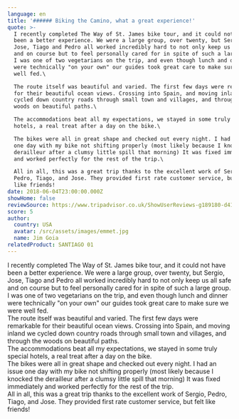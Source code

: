 ```yaml
---
language: en
title: '###### Biking the Camino, what a great experience!'
quote: >-
  I recently completed The Way of St. James bike tour, and it could not have
  been a better experience. We were a large group, over twenty, but Sergio,
  Jose, Tiago and Pedro all worked incredibly hard to not only keep us all safe
  and on course but to feel personally cared for in spite of such a large group.
  I was one of two vegetarians on the trip, and even though lunch and dinner
  were technically "on your own" our guides took great care to make sure we were
  well fed.\

  The route itself was beautiful and varied. The first few days were remarkable
  for their beautiful ocean views. Crossing into Spain, and moving inland we
  cycled down country roads through small town and villages, and through the
  woods on beautiful paths.\

  The accommodations beat all my expectations, we stayed in some truly special
  hotels, a real treat after a day on the bike.\

  The bikes were all in great shape and checked out every night. I had an issue
  one day with my bike not shifting properly (most likely because I knocked the
  derailleur after a clumsy little spill that morning) It was fixed immediately
  and worked perfectly for the rest of the trip.\

  All in all, this was a great trip thanks to the excellent work of Sergio,
  Pedro, Tiago, and Jose. They provided first rate customer service, but felt
  like friends!
date: 2018-06-04T23:00:00.000Z
showHome: false
reviewSource: https://www.tripadvisor.co.uk/ShowUserReviews-g189180-d4105907-r585303227-Top_Bike_tours_Portugal-Porto_Porto_District_Northern_Portugal.html
score: 5
author:
  country: USA
  avatar: /src/assets/images/emmet.jpg
  name: Jim Goia
relatedProduct: SANTIAGO 01
---
```


I recently completed The Way of St. James bike tour, and it could not have been
a better experience. We were a large group, over twenty, but Sergio, Jose, Tiago
and Pedro all worked incredibly hard to not only keep us all safe and on course
but to feel personally cared for in spite of such a large group. I was one of
two vegetarians on the trip, and even though lunch and dinner were technically
"on your own" our guides took great care to make sure we were well fed.\
The route itself was beautiful and varied. The first few days were remarkable
for their beautiful ocean views. Crossing into Spain, and moving inland we
cycled down country roads through small town and villages, and through the woods
on beautiful paths.\
The accommodations beat all my expectations, we stayed in some truly special
hotels, a real treat after a day on the bike.\
The bikes were all in great shape and checked out every night. I had an issue
one day with my bike not shifting properly (most likely because I knocked the
derailleur after a clumsy little spill that morning) It was fixed immediately
and worked perfectly for the rest of the trip.\
All in all, this was a great trip thanks to the excellent work of Sergio, Pedro,
Tiago, and Jose. They provided first rate customer service, but felt like
friends!
